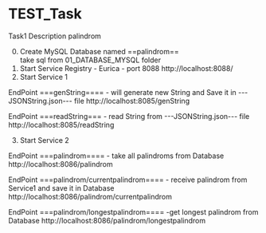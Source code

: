 # TEST_Task

Task1 Description palindrom

0. Create MySQL Database named ==palindrom==   
   take sql from 01_DATABASE_MYSQL   folder
2. Start Service Registry - Eurica - port 8088
http://localhost:8088/
2. Start Service 1

EndPoint ===genString====  - will generate new String and Save it in ---JSONString.json---   file
http://localhost:8085/genString

EndPoint ===readString===  - read String from  ---JSONString.json---   file
http://localhost:8085/readString 


3. Start Service 2 

EndPoint ===palindrom====  - take all palindroms from Database
http://localhost:8086/palindrom

EndPoint ===palindrom/currentpalindrom====  - receive palindrom from Service1 and save it in  Database
http://localhost:8086/palindrom/currentpalindrom

EndPoint ===palindrom/longestpalindrom====  -get longest palindrom from  Database
http://localhost:8086/palindrom/longestpalindrom




